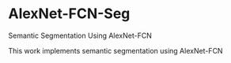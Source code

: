 # AlexNet-FCN-Seg
Semantic Segmentation Using AlexNet-FCN

This work implements semantic segmentation using AlexNet-FCN
